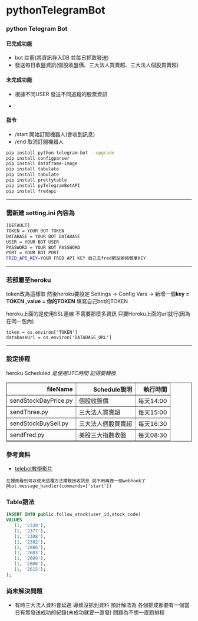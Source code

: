 # pythonTelegramBot

### python Telegram Bot

#### 已完成功能

* bot 註冊(將資訊存入DB 並每日抓取發送)
* 發送每日收盤資訊(個股收盤價、三大法人買賣超、三大法人個股買賣超)

#### 未完成功能

* 根據不同USER 發送不同追蹤的股票資訊

*

#### 指令

* /start 開始訂閱機器人(會收到訊息)
* /end 取消訂閱機器人

```bash
pip install python-telegram-bot --upgrade
pip install configparser
pip install dataframe-image
pip install tabulate
pip install tabulate
pip install prettytable
pip install pyTelegramBotAPI
pip install fredapi
```

------------

### 需新建 setting.ini 內容為

```bash
[DEFAULT]
TOKEN = YOUR BOT TOKEN
DATABASE = YOUR BOT DATABASE
USER = YOUR BOT USER
PASSWORD = YOUR BOT PASSWORD
PORT = YOUR BOT PORT
FRED_API_KEY=YOUR FRED API KEY 自己去fred網站辦帳號拿KEY
```

------------

### 若部屬至heroku

token改為這樣取 然後heroku要設定
Settings -> Config Vars -> 新增一個**key = TOKEN ,value = 你的TOKEN** 填寫自己bot的TOKEN

heroku上面的是使用SSL連線 不需要那麼多資訊 只要Heroku上面的url就行(因為在同一包內)

``` base
token = os.environ['TOKEN']
databaseUrl = os.environ['DATABASE_URL']
```

------------

### 設定排程

heroku Scheduled
*是使用UTC時間 記得要轉換*  

<table border="1" class="dataframe">
  <thead>
    <tr style="text-align: right;">
      <th>fileName</th>
      <th>Schedule說明</th>
      <th>執行時間</th>
    </tr>
  </thead>
  <tbody>
    <tr>
      <td>sendStockDayPrice.py</td>
      <td>個股收盤價</td>
      <td>每天14:00</td>
    </tr>
    <tr>
      <td>sendThree.py</td>
      <td> 三大法人買賣超</td>
      <td>每天15:00</td>
    </tr>
    <tr>
      <td>sendStockBuySell.py</td>
      <td>三大法人個股買賣超</td>
      <td>每天16:30</td>
    </tr>
    <tr>
      <td>sendFred.py</td>
      <td>美股三大指數收盤</td>
      <td>每天08:30</td>
    </tr>
  </tbody>
</table>

### 參考資料

* [telebot教學影片](https://youtu.be/NwBWW8cNCP4)

```
在裡面看到可以使用這種方法攔截接收訊息 就不用再做一個webhook了
@bot.message_handler(commands=['start'])
```

### Table語法

 ```sql
INSERT INTO public.follow_stock(user_id,stock_code)
VALUES 
    (1, '2330'),
    (1, '2377'),
    (1, '2308'),
    (1, '2382'),
    (1, '2886'),
    (1, '2603'),
    (1, '2609'),
    (1, '2606'),
    (1, '2615');
);

 ```

### 尚未解決問題

* 有時三大法人資料會延遲 導致沒抓到資料 預計解法為 各個排成都要有一個當日有無發送成功的紀錄(未成功就要一直發)
    問題為不想一直跑排程
